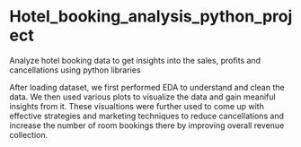 # Hotel_booking_analysis_python_project
Analyze hotel booking data to get insights into the sales, profits and cancellations using python libraries

After loading dataset, we first performed EDA to understand and clean the data. We then used various plots to visualize the data and gain meaniful insights from it.
These visualtions were further used to come up with effective strategies and marketing techniques to reduce cancellations and increase the number of room bookings there by improving overall revenue collection.

